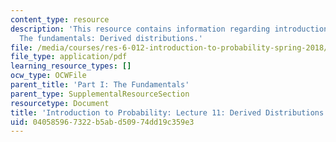 ```yaml
---
content_type: resource
description: 'This resource contains information regarding introduction to probability:
  The fundamentals: Derived distributions.'
file: /media/courses/res-6-012-introduction-to-probability-spring-2018/040585967322b5abd50974dd19c359e3_MITRES_6_012S18_L11.pdf
file_type: application/pdf
learning_resource_types: []
ocw_type: OCWFile
parent_title: 'Part I: The Fundamentals'
parent_type: SupplementalResourceSection
resourcetype: Document
title: 'Introduction to Probability: Lecture 11: Derived Distributions'
uid: 04058596-7322-b5ab-d509-74dd19c359e3
---
```

